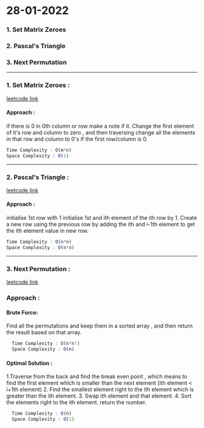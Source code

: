 #  28-01-2022

### 1. Set Matrix Zeroes 
### 2. Pascal's Triangle
### 3. Next Permutation

-----
### 1. Set Matrix Zeroes :   
   [leetcode link](https://leetcode.com/problems/set-matrix-zeroes/)
   #### Approach :
   if there is 0 in 0th column or row make a note if it.
   Change the first element of it's row and column to zero , and then traversing change all the elements in that row and column to 0's if the first row/column is 0. 
   ```js
   Time Complexity : O(m*n)
   Space Complexity : O(1)
   ````
----
### 2. Pascal's Triangle :
   [leetcode link](https://leetcode.com/problems/pascals-triangle/)
   #### Approach :
   initialise 1st row with 1
   initialise 1st and ith element of the ith row by 1.
   Create a new row using the previous row by adding the ith and i-1th element to get the ith element value in new row.
   ```js
   Time Complexity : O(n*n)
   Space Complexity : O(n*n)
   ````
-----
### 3. Next Permutation :
 [leetcode link](https://leetcode.com/problems/next-permutation/)
 ### Approach :
 #### Brute Force:
 Find all the permutations and keep them in a sorted array , and then return the result based on that array.
 ```js
   Time Complexity : O(n*n!)
   Space Complexity : O(n)
  ````
 #### Optimal Solution :
 1.Traverse from the back and find the break even point , which means to find the first element which is smaller than the next element (ith element < i+1th element)
 2. Find the smallest element right to the ith element which is greater than the ith element.
 3. Swap ith element and that element.
 4. Sort the elements right to the ith element.
 return the number.
 ```js
   Time Complexity : O(n)
   Space Complexity : O(1)
  ````
